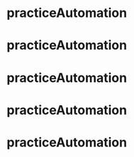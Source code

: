 # practiceAutomation
# practiceAutomation
# practiceAutomation
# practiceAutomation
# practiceAutomation
